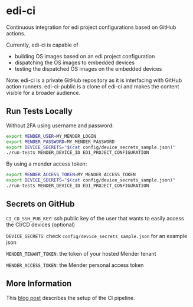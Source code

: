 # edi-ci

Continuous integration for edi project configurations based on GitHub actions.

Currently, edi-ci is capable of

- building OS images based on an edi project configuration
- dispatching the OS images to embedded devices
- testing the dispatched OS images on the embedded devices


Note: edi-ci is a private GitHub repository as it is interfacing with GitHub action runners.
edi-ci-public is a clone of edi-ci and makes the content visible for a broader audience.

## Run Tests Locally

Without 2FA using username and password:

``` bash
export MENDER_USER=MY_MENDER_LOGIN
export MENDER_PASSWORD=MY_MENDER_PASSWORD
export DEVICE_SECRETS="$(cat config/device_secrets_sample.json)"
./run-tests MENDER_DEVICE_ID EDI_PROJECT_CONFIGURATION
```

By using a mender access token:

``` bash
export MENDER_ACCESS_TOKEN=MY_MENDER_ACCESS_TOKEN
export DEVICE_SECRETS="$(cat config/device_secrets_sample.json)"
./run-tests MENDER_DEVICE_ID EDI_PROJECT_CONFIGURATION
```

## Secrets on GitHub

`CI_CD_SSH_PUB_KEY`: ssh public key of the user that wants to easily access the CI/CD devices (optional)

`DEVICE_SECRETS`: check `config/device_secrets_sample.json` for an example json

`MENDER_TENANT_TOKEN`: the token of your hosted Mender tenant

`MENDER_ACCESS_TOKEN`: the Mender personal access token

## More Information

This [blog post](https://www.get-edi.io/Building-and-Testing-OS-Images-with-GitHub-Actions/) describes
the setup of the CI pipeline.
